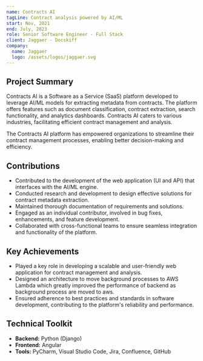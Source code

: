 ```yaml
---
name: Contracts AI
tagLine: Contract analysis powered by AI/ML
start: Nov, 2021
end: July, 2023
role: Senior Software Engineer - Full Stack
client: Jaggaer - Docskiff
company:
  name: Jaggaer
  logo: /assets/logos/jaggaer.svg
---
```


## Project Summary

Contracts AI is a Software as a Service (SaaS) platform developed to leverage AI/ML models for
extracting metadata from contracts. The platform offers features such as document classification,
contract extraction, search functionality, and analytics dashboards. Contracts AI caters to various
industries, facilitating efficient contract management and analysis.

The Contracts AI platform has empowered organizations to streamline their contract management
processes, enabling better decision-making and efficiency.

## Contributions

- Contributed to the development of the web application (UI and API) that interfaces with the AI/ML
  engine.
- Conducted research and development to design effective solutions for contract metadata extraction.
- Maintained thorough documentation of requirements and solutions.
- Engaged as an individual contributor, involved in bug fixes, enhancements, and feature
  development.
- Collaborated with cross-functional teams to ensure seamless integration and functionality of the
  platform.

## Key Achievements

- Played a key role in developing a scalable and user-friendly web application for contract
  management and analysis.
- Designed an architecture to move background processes to AWS Lambda which greatly improved the
  performance of backend as background process are moved to aws.
- Ensured adherence to best practices and standards in software development, contributing to the
  platform's reliability and performance.

## Technical Toolkit

- **Backend:** Python (Django)
- **Frontend:** Angular
- **Tools:** PyCharm, Visual Studio Code, Jira, Confluence, GitHub


